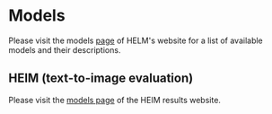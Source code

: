 # Models

Please visit the models [page](https://crfm.stanford.edu/helm/latest/?models) of HELM's website 
for a list of available models and their descriptions.


## HEIM (text-to-image evaluation)

Please visit the [models page](https://crfm.stanford.edu/heim/latest/?models) of the HEIM results website.
